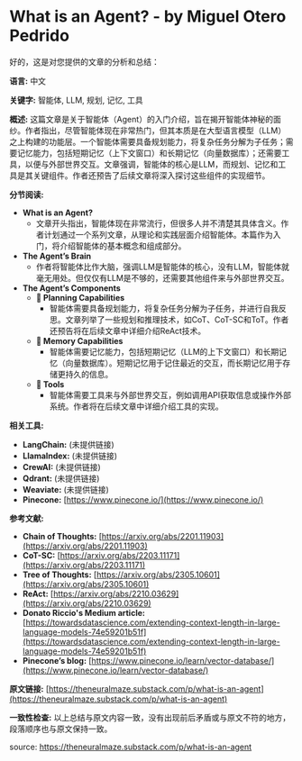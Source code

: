 # What is an Agent? - by Miguel Otero Pedrido 

好的，这是对您提供的文章的分析和总结：

**语言:** 中文

**关键字:** 智能体, LLM, 规划, 记忆, 工具

**概述:**
这篇文章是关于智能体（Agent）的入门介绍，旨在揭开智能体神秘的面纱。作者指出，尽管智能体现在非常热门，但其本质是在大型语言模型（LLM）之上构建的功能层。一个智能体需要具备规划能力，将复杂任务分解为子任务；需要记忆能力，包括短期记忆（上下文窗口）和长期记忆（向量数据库）；还需要工具，以便与外部世界交互。文章强调，智能体的核心是LLM，而规划、记忆和工具是其关键组件。作者还预告了后续文章将深入探讨这些组件的实现细节。

**分节阅读:**

*   **What is an Agent?**
    *   文章开头指出，智能体现在非常流行，但很多人并不清楚其具体含义。作者计划通过一个系列文章，从理论和实践层面介绍智能体。本篇作为入门，将介绍智能体的基本概念和组成部分。
*   **The Agent’s Brain**
    *   作者将智能体比作大脑，强调LLM是智能体的核心，没有LLM，智能体就毫无用处。但仅仅有LLM是不够的，还需要其他组件来与外部世界交互。
*   **The Agent’s Components**
    *   **💠 Planning Capabilities**
        *   智能体需要具备规划能力，将复杂任务分解为子任务，并进行自我反思。文章列举了一些规划和推理技术，如CoT、CoT-SC和ToT。作者还预告将在后续文章中详细介绍ReAct技术。
    *   **💠 Memory Capabilities**
        *   智能体需要记忆能力，包括短期记忆（LLM的上下文窗口）和长期记忆（向量数据库）。短期记忆用于记住最近的交互，而长期记忆用于存储更持久的信息。
    *   **💠 Tools**
        *   智能体需要工具来与外部世界交互，例如调用API获取信息或操作外部系统。作者将在后续文章中详细介绍工具的实现。

**相关工具:**

*   **LangChain:** (未提供链接)
*   **LlamaIndex:** (未提供链接)
*   **CrewAI:** (未提供链接)
*   **Qdrant:** (未提供链接)
*   **Weaviate:** (未提供链接)
*   **Pinecone:** [https://www.pinecone.io/](https://www.pinecone.io/)

**参考文献:**

*   **Chain of Thoughts:** [https://arxiv.org/abs/2201.11903](https://arxiv.org/abs/2201.11903)
*   **CoT-SC:** [https://arxiv.org/abs/2203.11171](https://arxiv.org/abs/2203.11171)
*   **Tree of Thoughts:** [https://arxiv.org/abs/2305.10601](https://arxiv.org/abs/2305.10601)
*   **ReAct:** [https://arxiv.org/abs/2210.03629](https://arxiv.org/abs/2210.03629)
*   **Donato Riccio's Medium article:** [https://towardsdatascience.com/extending-context-length-in-large-language-models-74e59201b51f](https://towardsdatascience.com/extending-context-length-in-large-language-models-74e59201b51f)
*   **Pinecone’s blog:** [https://www.pinecone.io/learn/vector-database/](https://www.pinecone.io/learn/vector-database/)

**原文链接:** [https://theneuralmaze.substack.com/p/what-is-an-agent](https://theneuralmaze.substack.com/p/what-is-an-agent)

**一致性检查:**
以上总结与原文内容一致，没有出现前后矛盾或与原文不符的地方，段落顺序也与原文保持一致。


source: https://theneuralmaze.substack.com/p/what-is-an-agent